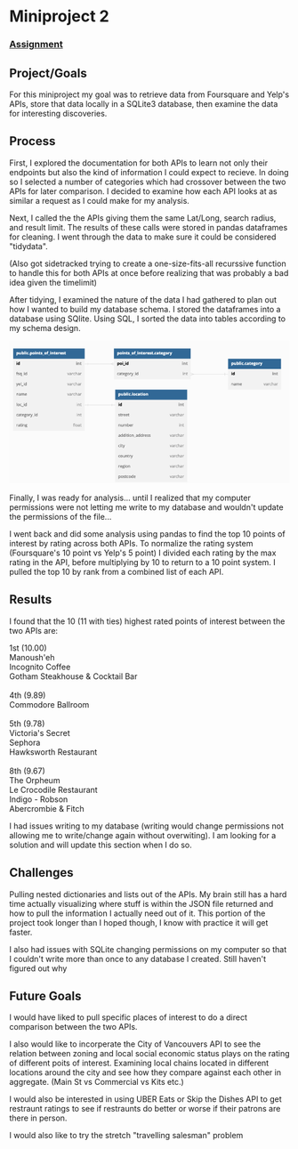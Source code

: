 # Miniproject 2

### [Assignment](assignment.md)

## Project/Goals
For this miniproject my goal was to retrieve data from Foursquare and Yelp's APIs, store that data locally in a SQLite3 database, then examine the data for interesting discoveries.

## Process

First, I explored the documentation for both APIs to learn not only their endpoints but also the kind of information I could expect to recieve. In doing so I selected a number of categories which had crossover between the two APIs for later comparison. I decided to examine how each API looks at as similar a request as I could make for my analysis.

Next, I called the the APIs giving them the same Lat/Long, search radius, and result limit. The results of these calls were stored in pandas dataframes for cleaning. I went through the data to make sure it could be considered "tidydata".

(Also got sidetracked trying to create a one-size-fits-all recurssive function to handle this for both APIs at once before realizing that was probably a bad idea given the timelimit)

After tidying, I examined the nature of the data I had gathered to plan out how I wanted to build my database schema. I stored the dataframes into a database using SQlite. Using SQL, I sorted the data into tables according to my schema design.

<img src="/images/ERD.png">

Finally, I was ready for analysis... until I realized that my computer permissions were not letting me write to my database and wouldn't update the permissions of the file...

I went back and did some analysis using pandas to find the top 10 points of interest by rating across both APIs. To normalize the rating system (Foursquare's 10 point vs Yelp's 5 point) I divided each rating by the max rating in the API, before multiplying by 10 to return to a 10 point system. I pulled the top 10 by rank from a combined list of each API.


## Results

I found that the 10 (11 with ties) highest rated points of interest between the two APIs are:

1st (10.00) <br/>
Manoush'eh <br/>
Incognito Coffee <br/>
Gotham Steakhouse & Cocktail Bar <br/><br/>
4th (9.89)<br/>
Commodore Ballroom<br/><br/>
5th (9.78)<br/>
Victoria's Secret<br/>
Sephora<br/>
Hawksworth Restaurant<br/><br/>
8th (9.67)<br/>
The Orpheum<br/>
Le Crocodile Restaurant<br/>
Indigo - Robson<br/>
Abercrombie & Fitch<br/>

I had issues writing to my database (writing would change permissions not allowing me to write/change again without overwiting).
I am looking for a solution and will update this section when I do so.

## Challenges 

Pulling nested dictionaries and lists out of the APIs. My brain still has a hard time actually visualizing where stuff is within the JSON file returned and how to pull the information I actually need out of it. This portion of the project took longer than I hoped though, I know with practice it will get faster.

I also had issues with SQLite changing permissions on my computer so that I couldn't write more than once to any database I created. Still haven't figured out why

## Future Goals

I would have liked to pull specific places of interest to do a direct comparison between the two APIs.

I also would like to incorperate the City of Vancouvers API to see the relation between zoning and local social economic status plays on the rating of different poits of interest.
Examining local chains located in different locations around the city and see how they compare against each other in aggregate. (Main St vs Commercial vs Kits etc.)

I would also be interested in using UBER Eats or Skip the Dishes API to get restraunt ratings to see if restraunts do better or worse if their patrons are there in person.

I would also like to try the stretch "travelling salesman" problem
